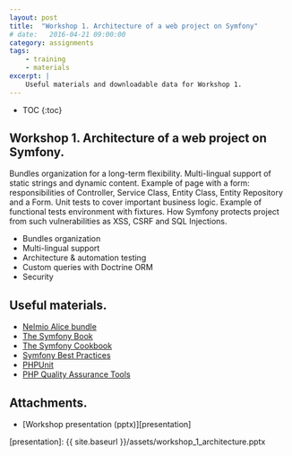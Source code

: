 ```yaml
---
layout: post
title:  "Workshop 1. Architecture of a web project on Symfony"
# date:   2016-04-21 09:00:00
category: assignments
tags:
    - training
    - materials
excerpt: |
    Useful materials and downloadable data for Workshop 1.
---
```

* TOC
{:toc}

## Workshop 1. Architecture of a web project on Symfony.

Bundles organization for a long-term flexibility. Multi-lingual support of static strings and dynamic content.
Example of page with a form: responsibilities of Controller, Service Class, Entity Class, Entity Repository and a Form.
Unit tests to cover important business logic. Example of functional tests environment with fixtures.
How Symfony protects project from such vulnerabilities as XSS, CSRF and SQL Injections.

* Bundles organization
* Multi-lingual support
* Architecture & automation testing
* Custom queries with Doctrine ORM
* Security

## Useful materials.

* [Nelmio Alice bundle][alice]
* [The Symfony Book][sf-book]
* [The Symfony Cookbook][sf-cookbook]
* [Symfony Best Practices][sf-best-practices]
* [PHPUnit][phpunit]
* [PHP Quality Assurance Tools][php-code-quality]

## Attachments.

* [Workshop presentation (pptx)][presentation]

[alice]:                https://github.com/hautelook/AliceBundle
[sf-book]:              http://symfony.com/doc/current/book/index.html
[sf-cookbook]:          http://symfony.com/doc/current/cookbook/index.html
[sf-best-practices]:    http://symfony.com/doc/current/best_practices/index.html
[phpunit]:              https://phpunit.de/
[php-code-quality]:     http://www.sitepoint.com/8-must-have-php-quality-assurance-tools/
[presentation]:         {{ site.baseurl }}/assets/workshop_1_architecture.pptx